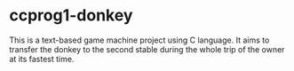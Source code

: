 # ccprog1-donkey
This is a text-based game machine project using C language. It aims to transfer the donkey to the second stable during the whole trip of the owner at its fastest time.

